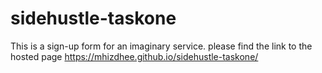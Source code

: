 # sidehustle-taskone
 This is a sign-up form for an imaginary service.
 please find the link to the hosted page
  https://mhizdhee.github.io/sidehustle-taskone/
